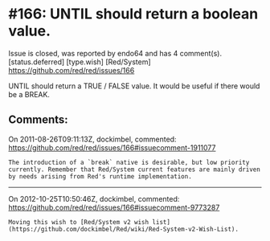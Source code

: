 
#166: UNTIL should return a boolean value.
================================================================================
Issue is closed, was reported by endo64 and has 4 comment(s).
[status.deferred] [type.wish] [Red/System]
<https://github.com/red/red/issues/166>

UNTIL should return a TRUE / FALSE value. It would be useful if there would be a BREAK.



Comments:
--------------------------------------------------------------------------------

On 2011-08-26T09:11:13Z, dockimbel, commented:
<https://github.com/red/red/issues/166#issuecomment-1911077>

    The introduction of a `break` native is desirable, but low priority currently. Remember that Red/System current features are mainly driven by needs arising from Red's runtime implementation.

--------------------------------------------------------------------------------

On 2012-10-25T10:50:46Z, dockimbel, commented:
<https://github.com/red/red/issues/166#issuecomment-9773287>

    Moving this wish to [Red/System v2 wish list](https://github.com/dockimbel/Red/wiki/Red-System-v2-Wish-List).

